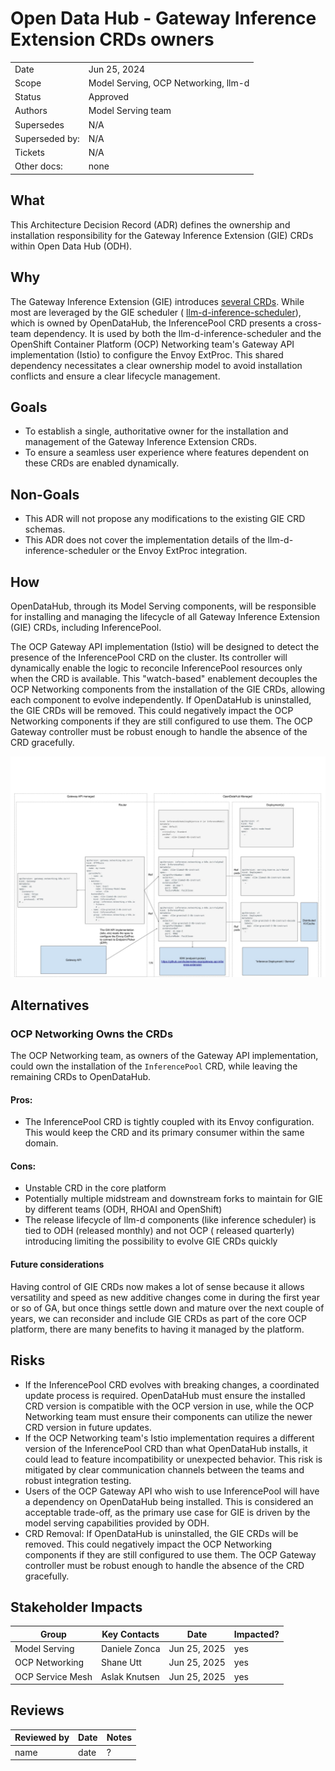 # Open Data Hub - Gateway Inference Extension CRDs owners

|                |                                      |
|----------------|--------------------------------------|
| Date           | Jun 25, 2024                         |
| Scope          | Model Serving, OCP Networking, llm-d |
| Status         | Approved                             |
| Authors        | Model Serving team                   |
| Supersedes     | N/A                                  |
| Superseded by: | N/A                                  |
| Tickets        | N/A                                  |
| Other docs:    | none                                 |

## What

This Architecture Decision Record (ADR) defines the ownership and installation responsibility for the Gateway Inference
Extension (GIE) CRDs within Open Data Hub (ODH).

## Why

The Gateway Inference Extension (GIE)
introduces [several CRDs](https://gateway-api-inference-extension.sigs.k8s.io/concepts/api-overview/). While most are
leveraged by the GIE scheduler (
[llm-d-inference-scheduler](https://github.com/llm-d/llm-d-inference-scheduler)), which is owned by OpenDataHub, the
InferencePool CRD presents a cross-team dependency. It is
used by both the llm-d-inference-scheduler and the OpenShift Container Platform (OCP) Networking team's Gateway API
implementation (Istio) to configure the Envoy ExtProc. This shared dependency necessitates a clear ownership model to
avoid installation conflicts and ensure a clear lifecycle management.

## Goals

- To establish a single, authoritative owner for the installation and management of the Gateway Inference Extension
  CRDs.
- To ensure a seamless user experience where features dependent on these CRDs are enabled dynamically.

## Non-Goals

- This ADR will not propose any modifications to the existing GIE CRD schemas.
- This ADR does not cover the implementation details of the llm-d-inference-scheduler or the Envoy ExtProc integration.

## How

OpenDataHub, through its Model Serving components, will be responsible for installing and managing the lifecycle of all
Gateway Inference Extension (GIE) CRDs, including InferencePool.

The OCP Gateway API implementation (Istio) will be designed to detect the presence of the InferencePool CRD on the
cluster. Its controller will dynamically enable the logic to reconcile InferencePool resources only when the CRD is
available. This "watch-based" enablement decouples the OCP Networking components from the installation of the GIE CRDs,
allowing each component to evolve independently. If OpenDataHub is uninstalled, the GIE CRDs will be removed. This could
negatively impact the OCP Networking components if they are still configured to use them. The OCP Gateway controller
must be robust enough to handle the absence of the CRD gracefully.

![proposed ownership and flow](./images/ODH-ADR-MS-0002-gateway-inference-extension-resource-diagram.jpg)

## Alternatives

### OCP Networking Owns the CRDs

The OCP Networking team, as owners of the Gateway API implementation, could own the installation of the `InferencePool`
CRD, while leaving the remaining CRDs to OpenDataHub.

#### Pros:

- The InferencePool CRD is tightly coupled with its Envoy configuration. This would keep the CRD and its primary
  consumer within the same domain.

#### Cons:

- Unstable CRD in the core platform
- Potentially multiple midstream and downstream forks to maintain for GIE by different teams (ODH, RHOAI and OpenShift)
- The release lifecycle of llm-d components (like inference scheduler) is tied to ODH (released monthly) and not OCP (
  released quarterly) introducing limiting the possibility to evolve GIE CRDs quickly

#### Future considerations

Having control of GIE CRDs now makes a lot of sense because it allows versatility and speed as new additive changes come
in during the first year or so of GA, but once things settle down and mature over the next couple of years, we can
reconsider and include GIE CRDs as part of the core OCP platform, there are many benefits to having it managed by the
platform.

## Risks

- If the InferencePool CRD evolves with breaking changes, a coordinated update process is required. OpenDataHub must
  ensure the installed CRD version is compatible with the OCP version in use, while the OCP Networking team must ensure
  their components can utilize the newer CRD version in future updates.
- If the OCP Networking team's Istio implementation requires a different version of the InferencePool CRD than what
  OpenDataHub installs, it could lead to feature incompatibility or unexpected behavior. This risk is mitigated by clear
  communication channels between the teams and robust integration testing.
- Users of the OCP Gateway API who wish to use InferencePool will have a dependency on OpenDataHub being installed.
  This is considered an acceptable trade-off, as the primary use case for GIE is driven by the model serving
  capabilities provided by ODH.
- CRD Removal: If OpenDataHub is uninstalled, the GIE CRDs will be removed. This could negatively impact the OCP
  Networking components if they are still configured to use them. The OCP Gateway controller must be robust enough to
  handle the absence of the CRD gracefully.

## Stakeholder Impacts

| Group            | Key Contacts  | Date         | Impacted? |
|------------------|---------------|--------------|-----------|
| Model Serving    | Daniele Zonca | Jun 25, 2025 | yes       |
| OCP Networking   | Shane Utt     | Jun 25, 2025 | yes       |
| OCP Service Mesh | Aslak Knutsen | Jun 25, 2025 | yes       |

## Reviews

| Reviewed by | Date | Notes |
|-------------|------|-------|
| name        | date | ?     |
